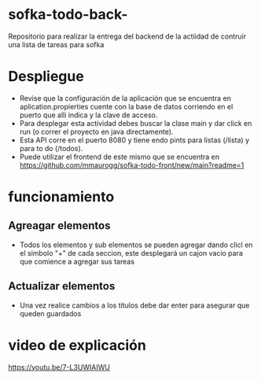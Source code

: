 # sofka-todo-back-
Repositorio para realizar la entrega del backend de la actiidad de contruir una lista de tareas para sofka

# Despliegue
* Revise que la configuración de la aplicación que se encuentra en aplication.propierties cuente con la base de datos corriendo en el puerto que alli indica y la clave de acceso. 
* Para desplegar esta actividad debes buscar la clase main y dar click en run (o correr el proyecto en java directamente).
* Esta API corre en el puerto 8080 y tiene endo pints para listas (/lista) y para to do (/todos).
* Puede utilizar el frontend de este mismo que se encuentra en https://github.com/mmaurogg/sofka-todo-front/new/main?readme=1

# funcionamiento

## Agreagar elementos
* Todos los elementos y sub elementos se pueden agregar dando clicl en el simbolo "+" de cada seccion, este desplegará un cajon vacio para que comience a agregar sus tareas

## Actualizar elementos
* Una vez realice cambios a los títulos debe dar enter para asegurar que queden guardados


# video de explicación
https://youtu.be/7-L3UWIAIWU
